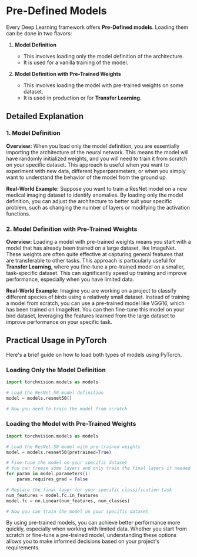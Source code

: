 # Pre-Defined Models

Every Deep Learning framework offers **Pre-Defined models**. Loading them can be done in two flavors:

1. **Model Definition**
   * This involves loading only the model definition of the architecture.
   * It is used for a vanilla training of the model.

2. **Model Definition with Pre-Trained Weights**
   * This involves loading the model with pre-trained weights on some dataset.
   * It is used in production or for **Transfer Learning**.

## Detailed Explanation

### 1. Model Definition

**Overview:**
When you load only the model definition, you are essentially importing the architecture of the neural network. This means the model will have randomly initialized weights, and you will need to train it from scratch on your specific dataset. This approach is useful when you want to experiment with new data, different hyperparameters, or when you simply want to understand the behavior of the model from the ground up.

**Real-World Example:**
Suppose you want to train a ResNet model on a new medical imaging dataset to identify anomalies. By loading only the model definition, you can adjust the architecture to better suit your specific problem, such as changing the number of layers or modifying the activation functions.

### 2. Model Definition with Pre-Trained Weights

**Overview:**
Loading a model with pre-trained weights means you start with a model that has already been trained on a large dataset, like ImageNet. These weights are often quite effective at capturing general features that are transferable to other tasks. This approach is particularly useful for **Transfer Learning**, where you fine-tune a pre-trained model on a smaller, task-specific dataset. This can significantly speed up training and improve performance, especially when you have limited data.

**Real-World Example:**
Imagine you are working on a project to classify different species of birds using a relatively small dataset. Instead of training a model from scratch, you can use a pre-trained model like VGG16, which has been trained on ImageNet. You can then fine-tune this model on your bird dataset, leveraging the features learned from the large dataset to improve performance on your specific task.

## Practical Usage in PyTorch

Here's a brief guide on how to load both types of models using PyTorch.

### Loading Only the Model Definition

```python
import torchvision.models as models

# Load the ResNet-50 model definition
model = models.resnet50()

# Now you need to train the model from scratch
```

### Loading the Model with Pre-Trained Weights

```python
import torchvision.models as models

# Load the ResNet-50 model with pre-trained weights
model = models.resnet50(pretrained=True)

# Fine-tune the model on your specific dataset
# You can freeze some layers and only train the final layers if needed
for param in model.parameters():
    param.requires_grad = False

# Replace the final layer for your specific classification task
num_features = model.fc.in_features
model.fc = nn.Linear(num_features, num_classes)

# Now you can train the model on your specific dataset
```

By using pre-trained models, you can achieve better performance more quickly, especially when working with limited data. Whether you start from scratch or fine-tune a pre-trained model, understanding these options allows you to make informed decisions based on your project's requirements.